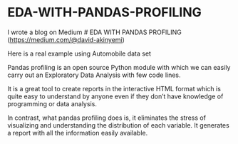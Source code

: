 # EDA-WITH-PANDAS-PROFILING

I wrote a blog on Medium # EDA WITH PANDAS PROFILING  (https://medium.com/@david-akinyemi)

Here is a real example using Automobile data set

Pandas profiling is an open source Python module with which we can easily carry out an Exploratory Data Analysis with few code lines.

It is a great tool to create reports in the interactive HTML format which is quite easy to understand by anyone even if they don’t have knowledge of programming or data analysis.

In contrast, what pandas profiling does is, it eliminates the stress of visualizing and understanding the distribution of each variable. It generates a report with all the information easily available.

